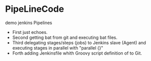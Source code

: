# PipeLineCode
demo jenkins Pipelines 
  - First just echoes.
  - Second getting bat from git and executing bat files.
  - Third delegating stages/steps (jobs) to Jenkins slave (Agent) and executing stages in parallel with "parallel {}"
  - Forth adding Jenkinsfile whith Groovy script definition of to Git.
